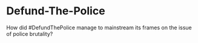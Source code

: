 # Defund-The-Police
How did #DefundThePolice manage to mainstream its frames on the issue of police brutality?  

